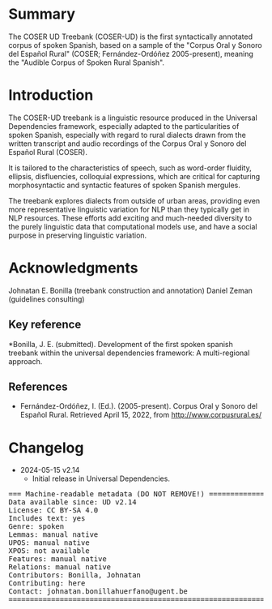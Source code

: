 # Summary

The COSER UD Treebank (COSER-UD) is the first syntactically annotated corpus of spoken Spanish, based on a sample of the "Corpus Oral y Sonoro del Español Rural" (COSER; Fernández-Ordóñez 2005-present), meaning the "Audible Corpus of Spoken Rural Spanish".

# Introduction

The COSER-UD treebank is a linguistic resource produced in the Universal Dependencies framework, especially adapted to the particularities of spoken Spanish, especially with regard to rural dialects drawn from the written transcript and audio recordings of the Corpus Oral y Sonoro del Español Rural (COSER).

It is tailored to the characteristics of speech, such as word-order fluidity, ellipsis, disfluencies, colloquial expressions, which are critical for capturing morphosyntactic and syntactic features of spoken Spanish mergules.

The treebank explores dialects from outside of urban areas, providing even more representative linguistic variation for NLP than they typically get in NLP resources. These efforts add exciting and much-needed diversity to the purely linguistic data that computational models use, and have a social purpose in preserving linguistic variation.

# Acknowledgments

Johnatan E. Bonilla (treebank construction and annotation)
Daniel Zeman (guidelines consulting)

## Key reference

*Bonilla, J. E. (submitted). Development of the first spoken spanish treebank within the universal dependencies framework: A multi-regional approach.

## References
* Fernández-Ordóñez, I. (Ed.). (2005-present). Corpus Oral y Sonoro del Español Rural. Retrieved April 15, 2022, from http://www.corpusrural.es/


# Changelog

* 2024-05-15 v2.14
  * Initial release in Universal Dependencies.


<pre>
=== Machine-readable metadata (DO NOT REMOVE!) ================================
Data available since: UD v2.14
License: CC BY-SA 4.0
Includes text: yes
Genre: spoken
Lemmas: manual native
UPOS: manual native
XPOS: not available
Features: manual native
Relations: manual native
Contributors: Bonilla, Johnatan
Contributing: here
Contact: johnatan.bonillahuerfano@ugent.be
===============================================================================
</pre>
